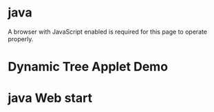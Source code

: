 # java
<!DOCTYPE HTML PUBLIC "-//W3C//DTD HTML 4.01 Transitional//EN">
<html lang="en-US">
  <head>
    <title>Dynamic Tree Applet Page</title>
    <meta http-equiv="Content-Type" content="text/html; charset=windows-1252">
  </head>
  <body>
    <noscript>A browser with JavaScript enabled is required for this page to operate properly.</noscript>
    <h1>Dynamic Tree Applet Demo</h1>
    <script src="https://www.java.com/js/deployJava.js"></script>
    <script>
        var attributes = { code:'appletComponentArch.DynamicTreeApplet.class', archive:'DynamicTreeDemo.jar',  width:300, height:300} ;
        var parameters = {jnlp_href: 'dynamictree_applet.jnlp'} ;
        deployJava.runApplet(attributes, parameters, '1.4');
    </script>
<!-- Start SiteCatalyst code -->
<script type="application/javascript" src="https://www.oracleimg.com/us/assets/metrics/ora_docs.js"></script>
<!-- End SiteCatalyst code --> 
  </body>
</html>

# java Web start
<body>
    <!-- ... -->
    <script src=
      "https://www.java.com/js/deployJava.js"></script>
    <script>
        // using JavaScript to get location of JNLP
        // file relative to HTML page
        var dir = location.href.substring(0,
            location.href.lastIndexOf('/')+1);
        var url = dir + "dynamictree_webstart.jnlp";
        deployJava.createWebStartLaunchButton(url, '1.7.0');
    </script>
    <!-- ... -->
</body>
